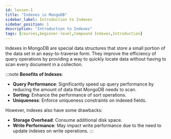 ```yaml
---
id: lesson-1
title: "Indexes in MongoDB"
sidebar_label: Introduction to Indexes
sidebar_position: 1
description: "Introduction to Indexes"
tags: [courses,beginner-level,Compound Indexes,Introduction]
--- 
```

 

Indexes in MongoDB are special data structures that store a small portion of the data set in an easy-to-traverse form. They improve the efficiency of query operations by providing a way to quickly locate data without having to scan every document in a collection.

:::note
**Benefits of Indexes**:
- **Query Performance**: Significantly speed up query performance by reducing the amount of data that MongoDB needs to scan.
- **Sorting**: Enhance the performance of sort operations.
- **Uniqueness**: Enforce uniqueness constraints on indexed fields.

However, indexes also have some drawbacks:
- **Storage Overhead**: Consume additional disk space.
- **Write Performance**: May impact write performance due to the need to update indexes on write operations.
:::
